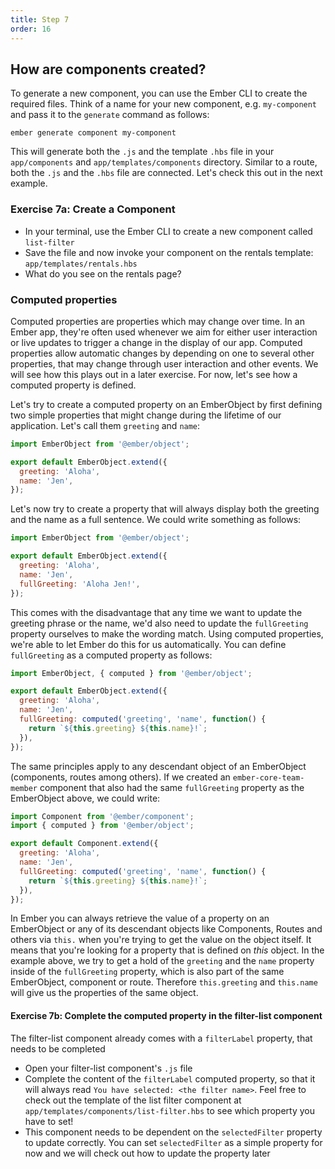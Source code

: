```yaml
---
title: Step 7
order: 16
---
```


## How are components created?

To generate a new component, you can use the Ember CLI to create the required files. Think of a name for your new component, e.g. `my-component` and pass it to the `generate` command as follows:

```
ember generate component my-component
```

This will generate both the `.js` and the template `.hbs` file in your `app/components` and `app/templates/components` directory. Similar to a route, both the `.js` and the `.hbs` file are connected. Let's check this out in the next example.


### Exercise 7a: Create a Component

- In your terminal, use the Ember CLI to create a new component called `list-filter`
- Save the file and now invoke your component on the rentals template: `app/templates/rentals.hbs`
- What do you see on the rentals page?


### Computed properties

Computed properties are properties which may change over time. In an Ember app, they're often used whenever we aim for either user interaction or live updates to trigger a change in the display of our app. Computed properties allow automatic changes by depending on one to several other properties, that may change through user interaction and other events. We will see how this plays out in a later exercise. For now, let's see how a computed property is defined.

Let's try to create a computed property on an EmberObject by first defining two simple properties that might change during the lifetime of our application. Let's call them `greeting` and `name`:


```js
import EmberObject from '@ember/object';

export default EmberObject.extend({
  greeting: 'Aloha',
  name: 'Jen',
});
```

Let's now try to create a property that will always display both the greeting and the name as a full sentence. We could write something as follows:

```js
import EmberObject from '@ember/object';

export default EmberObject.extend({
  greeting: 'Aloha',
  name: 'Jen',
  fullGreeting: 'Aloha Jen!',
});
```

This comes with the disadvantage that any time we want to update the greeting phrase or the name, we'd also need to update the `fullGreeting` property ourselves to make the wording match. Using computed properties, we're able to let Ember do this for us automatically. You can define `fullGreeting` as a computed property as follows:


```js
import EmberObject, { computed } from '@ember/object';

export default EmberObject.extend({
  greeting: 'Aloha',
  name: 'Jen',
  fullGreeting: computed('greeting', 'name', function() {
    return `${this.greeting} ${this.name}!`;
  }),
});
```

The same principles apply to any descendant object of an EmberObject (components, routes among others). If we created an `ember-core-team-member` component that also had the same `fullGreeting` property as the EmberObject above, we could write:


```js
import Component from '@ember/component';
import { computed } from '@ember/object';

export default Component.extend({
  greeting: 'Aloha',
  name: 'Jen',
  fullGreeting: computed('greeting', 'name', function() {
    return `${this.greeting} ${this.name}!`;
  }),
});
```

In Ember you can always retrieve the value of a property on an EmberObject or any of its descendant objects like Components, Routes and others via `this.` when you're trying to get the value on the object itself. It means that you're looking for a property that is defined on *this* object. In the example above, we try to get a hold of the `greeting` and the `name` property inside of the `fullGreeting` property, which is also part of the same EmberObject, component or route. Therefore `this.greeting` and `this.name` will give us the properties of the same object.


#### Exercise 7b: Complete the computed property in the filter-list component

The filter-list component already comes with a `filterLabel` property, that needs to be completed

- Open your filter-list component's `.js` file
- Complete the content of the `filterLabel` computed property, so that it will always read `You have selected: <the filter name>`. Feel free to check out the template of the list filter component at `app/templates/components/list-filter.hbs` to see which property you have to set!
- This component needs to be dependent on the `selectedFilter` property to update correctly. You can set `selectedFilter` as a simple property for now and we will check out how to update the property later
